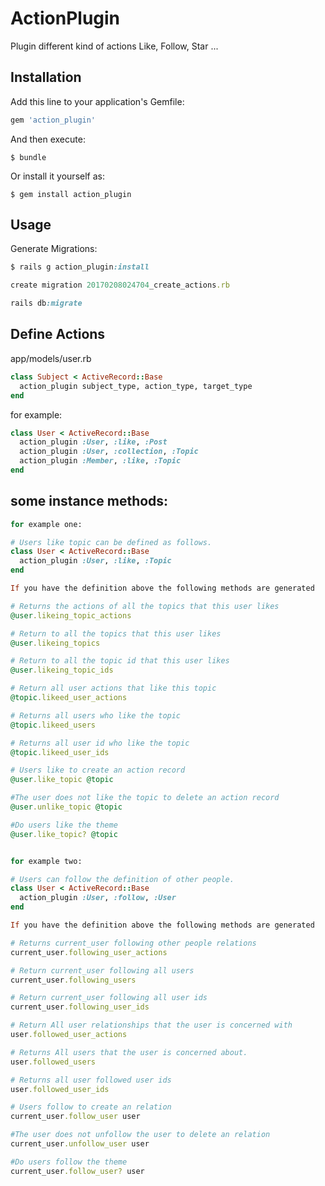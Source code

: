 # ActionPlugin

Plugin different kind of actions Like, Follow, Star ...

## Installation

Add this line to your application's Gemfile:

```ruby
gem 'action_plugin'
```

And then execute:

    $ bundle

Or install it yourself as:

    $ gem install action_plugin

## Usage

Generate Migrations:

```ruby
$ rails g action_plugin:install
```

```ruby
create migration 20170208024704_create_actions.rb
```

```ruby
rails db:migrate
```

## Define Actions

app/models/user.rb

```ruby
class Subject < ActiveRecord::Base
  action_plugin subject_type, action_type, target_type
end
```


for example:

```ruby
class User < ActiveRecord::Base
  action_plugin :User, :like, :Post
  action_plugin :User, :collection, :Topic
  action_plugin :Member, :like, :Topic
end
```

## some instance methods:

```ruby
for example one:

# Users like topic can be defined as follows.
class User < ActiveRecord::Base
  action_plugin :User, :like, :Topic
end

If you have the definition above the following methods are generated

# Returns the actions of all the topics that this user likes
@user.likeing_topic_actions

# Return to all the topics that this user likes
@user.likeing_topics

# Return to all the topic id that this user likes
@user.likeing_topic_ids

# Return all user actions that like this topic
@topic.likeed_user_actions

# Returns all users who like the topic
@topic.likeed_users

# Returns all user id who like the topic
@topic.likeed_user_ids

# Users like to create an action record
@user.like_topic @topic

#The user does not like the topic to delete an action record
@user.unlike_topic @topic

#Do users like the theme
@user.like_topic? @topic

```

```ruby

for example two:

# Users can follow the definition of other people.
class User < ActiveRecord::Base
  action_plugin :User, :follow, :User
end

If you have the definition above the following methods are generated

# Returns current_user following other people relations
current_user.following_user_actions

# Return current_user following all users
current_user.following_users

# Return current_user following all user ids
current_user.following_user_ids

# Return All user relationships that the user is concerned with
user.followed_user_actions

# Returns All users that the user is concerned about.
user.followed_users

# Returns all user followed user ids
user.followed_user_ids

# Users follow to create an relation
current_user.follow_user user

#The user does not unfollow the user to delete an relation
current_user.unfollow_user user

#Do users follow the theme
current_user.follow_user? user

```
